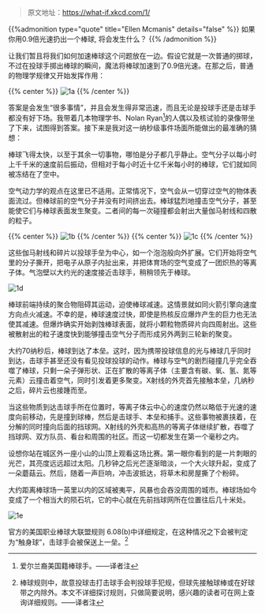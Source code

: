 >原文地址：https://what-if.xkcd.com/1/

{{%admonition type="quote" title="Ellen Mcmanis" details="false" %}}
如果你用0.9倍光速扔出一个棒球, 将会发生什么？
{{% /admonition %}}


让我们暂且将我们如何加速棒球这个问题放在一边。假设它就是一次普通的掷球，不过在投球手掷出棒球的瞬间，魔法将棒球加速到了0.9倍光速。在那之后，普通的物理学规律又开始发挥作用：

{{% center %}}
![1a](https://pic.imgdb.cn/item/62b9788f1d64b0706609586f.png "投球手掷球")
{{% /center %}}


答案是会发生“很多事情”，并且会发生得非常迅速，而且无论是投球手还是击球手都没有好下场。我带着几本物理学书、Nolan Ryan[^1]的人偶以及核试验的录像带坐了下来，试图得到答案。接下来是我对这一纳秒级事件场面所能做出的最准确的猜想：

棒球飞得太快，以至于其余一切事物，哪怕是分子都几乎静止。空气分子以每小时上千千米的速度前后振动，但相对于每小时近十亿千米每小时的棒球，它们就如同被冻结在了空中。

空气动力学的观点在这里已不适用。正常情况下，空气会从一切穿过空气的物体表面流过。但棒球前的空气分子并没有时间挤出去。棒球猛烈地撞击空气分子，甚至能使它们与棒球表面发生聚变。二者间的每一次碰撞都会射出大量伽马射线和四散的粒子。

{{% center %}}
![1b](https://pic.imgdb.cn/item/62b978901d64b070660959c6.png "聚变图示")
{{% /center %}}
{{% center %}}
![1c](https://pic.imgdb.cn/item/62b978901d64b07066095a1f.png "棒球聚变区")
{{% /center %}}


这些伽马射线和碎片以投球手垒为中心，如一个泡泡般向外扩展。它们开始将空气里的分子撕开，把电子从原子内扯出来，并把体育场的空气变成了一团炽热的等离子体。气泡壁以大约光的速度接近击球手，稍稍领先于棒球。

![1d](https://pic.imgdb.cn/item/62b978901d64b07066095a32.png "30纳秒时……")

棒球前端持续的聚合物阻碍其运动，迫使棒球减速。这情景就如同火箭引擎向速度方向点火减速。不幸的是，棒球速度过快，即使是热核反应爆炸产生的巨力也无法使其减速。但爆炸确实开始剥蚀棒球表面，就将小颗粒物质碎片向四周射出。这些被散射出的粒子速度快到能够撞击空气分子而形成另外两到三轮新的聚变。

大约70纳秒后，棒球到达了本垒。这时，因为携带投球信息的光与棒球几乎同时到达，击球手甚至还没有看见投球投球的动作。棒球与空气的剧烈碰撞几乎完全吞噬了棒球，只剩一朵子弹形状、正在扩散的等离子体（主要含有碳、氧、氢、氮等元素）云撞击着空气，同时引发着更多聚变。X射线的外壳首先接触本垒，几纳秒之后，碎片云也接踵而至。

当这些物质到达击球手所在位置时，等离子体云中心的速度仍然以略低于光速的速度向前移动，先是撞到球棒，然后是击球手、本垒和捕手。这些事物被裹挟着，在分解的同时撞向后面的挡球网。X射线的外壳和高热的等离子体继续扩散，吞噬了挡球网、双方队员、看台和周围的社区。而这一切都发生在第一个毫秒之内。

设想你站在城区外一座小山的山顶上观看这场比赛。第一眼你看到的是一片刺眼的光芒，其亮度远远超过太阳。几秒钟之后光芒逐渐暗淡，一个大火球升起，变成了一朵蘑菇云。然后，随着一声巨响，冲击波抵达，将草木和房屋撕了个粉碎。

大约距离棒球场一英里以内的区域被夷平，风暴也会吞没周围的城市。棒球场如今变成了一个相当大的陨石坑，它的中心就在先前挡球网所在位置往后几十米处。

![1e](https://pic.imgdb.cn/item/62b9788e1d64b070660956dd.png "蘑菇云")

官方的美国职业棒球大联盟规则 6.08(b)中详细规定，在这种情况之下会被判定为“触身球”，击球手会被保送上一垒。[^2]

[^1]:爱尔兰裔美国籍棒球手。——译者注
[^2]:棒球规则中，故意投球击打击球手会判投球手犯规，但球先接触球棒或在好球带之内除外。本文不详细探讨规则，只做简要说明，感兴趣的读者可在网上查询详细规则。——译者注
